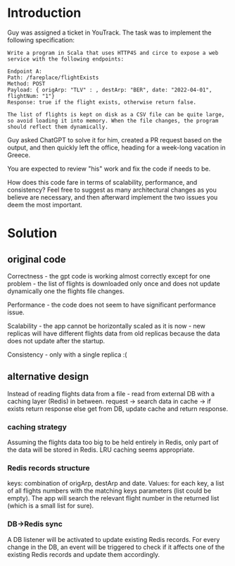 # Introduction

Guy was assigned a ticket in YouTrack. The task was to implement the following specification:


```
Write a program in Scala that uses HTTP4S and circe to expose a web service with the following endpoints:

Endpoint A:
Path: /fareplace/flightExists
Method: POST
Payload: { origArp: "TLV" : , destArp: "BER", date: "2022-04-01", flightNum: "1"}
Response: true if the flight exists, otherwise return false.

The list of flights is kept on disk as a CSV file can be quite large, so avoid loading it into memory. When the file changes, the program should reflect them dynamically. 
```

Guy asked ChatGPT to solve it for him, created a PR request based on the output, and then quickly left the office, heading for a week-long vacation in Greece.

You are expected to review "his" work and fix the code if needs to be.

How does this code fare in terms of scalability, performance, and consistency? Feel free to suggest as many architectural changes as you believe are necessary, and then afterward implement the two issues you deem the most important.

# Solution

## original code

Correctness - the gpt code is working almost correctly except for one problem - 
the list of flights is downloaded only once and does not 
update dynamically one the flights file changes.

Performance - the code does not seem to have significant performance issue.

Scalability - the app cannot be horizontally scaled as it is now - new replicas will have different
flights data from old replicas because the data does not update after the startup.

Consistency - only with a single replica :(

## alternative design

Instead of reading flights data from a file - read from external DB with a caching layer (Redis) in between.
request -> search data in cache -> if exists return response else get from DB, update cache and return response.

### caching strategy

Assuming the flights data too big to be held entirely in Redis, only part of the data will be stored
in Redis. LRU caching seems appropriate.

### Redis records structure
keys: combination of origArp, destArp and date.
Values: for each key, a list of all flights numbers with the matching keys parameters
(list could be empty). The app will search the relevant flight number in the returned list
(which is a small list for sure).

### DB->Redis sync

A DB listener will be activated to update existing Redis records. For every change
in the DB, an event will be triggered to check if it affects one of the existing Redis records
and update them accordingly.
